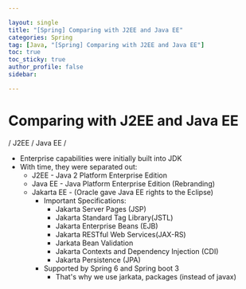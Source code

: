 ```yaml
---

layout: single
title: "[Spring] Comparing with J2EE and Java EE"
categories: Spring
tag: [Java, "[Spring] Comparing with J2EE and Java EE"]
toc: true
toc_sticky: true
author_profile: false
sidebar:

---
```

# Comparing with J2EE and Java EE
/ J2EE / Java EE /
- Enterprise capabilities were initially built into JDK
- With time, they were separated out:
	- J2EE - Java 2 Platform Enterprise Edition
	- Java EE - Java Platform Enterprise Edition (Rebranding)
	- Jakarta EE - (Oracle gave Java EE rights to the Eclipse)
		- Important Specifications:
			- Jakarta Server Pages (JSP)
			- Jakarta Standard Tag Library(JSTL)
			- Jakarta Enterprise Beans (EJB)
			- Jakarta RESTful Web Services(JAX-RS)
			- Jarkata Bean Validation
			- Jakarta Contexts and Dependency Injection (CDI)
			- Jakarta Persistence (JPA)
		- Supported by Spring 6 and Spring boot 3
			- That's why we use jarkata, packages (instead of javax)